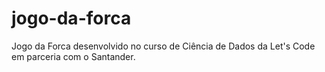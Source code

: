 # jogo-da-forca
Jogo da Forca desenvolvido no curso de Ciência de Dados da Let's Code em parceria com o Santander.
